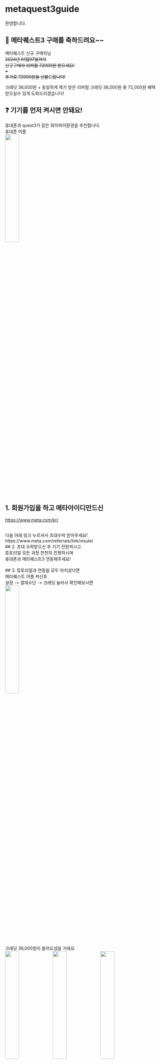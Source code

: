 # metaquest3guide
환영합니다.


## 🙌 **메타퀘스트3** 구매를 축하드려요~~

메타퀘스트 신규 구매자님 ​<br/>
<del>2024년 01월07일까지 <br/>
신규구매자 리퍼럴 72000원 받으세요! <br/>
+<br/>
추가로 72000원을 선물드립니다!<br/> </del>

크레딧 36,000원 + 동일하게 제가 받은 리퍼럴 크레딧 36,000원
총 72,000원 혜택 받으실수 있게 도와드리겠습니다!

## ❓ 기기를 먼저 켜시면 안돼요!
휴대폰과 quest3가 같은 와이파이환경을 추천합니다. <br/>
휴대폰 어플 <br/>
<img src="https://github.com/metaquest3/metaquest3guide/assets/155597424/422be818-d177-46b1-8012-773338942587" width="30%" height="30%"/>
<br>
## 1. 회원가입을 하고 메타아이디만드신
https://www.meta.com/kr/

  <br/>
다음 아래 링크 누르셔서 초대수락 받아주세요!​ <br/>
https://www.meta.com/referrals/link/visule/
​ <br/>
## 2. 초대 수락받으신 후 기기 전원켜시고 <br/>
튜토리얼 모든 과정 천천히 진행하시며 <br/>
휴대폰과 메타퀘스트3 연동해주세요! <br/>
​ <br/>
## 3. 튜토리얼과 연동을 모두 마치셨다면 <br/>
메타퀘스트 어플 켜신후 <br/>
설정 -> 결제수단 -> 크레딧 눌러서 확인해보시면 <br/>

<img src="https://github.com/metaquest3/metaquest3guide/assets/155597424/95a5c496-7352-4f1b-8969-b50a4cf45dc7"  width="30%" height="30%"/>

 <br/>
크레딧 36,000원이 들어오셨을 거에요
 <br/>
<img src="https://github.com/metaquest3/metaquest3guide/assets/155597424/5fcdc470-2d5b-45cd-9695-8ece5ef1c50e"  width="30%" height="30%"/>
<img src="https://github.com/metaquest3/metaquest3guide/assets/155597424/97b5ad2b-7c16-4c61-867e-d149841e7e70"  width="30%" height="30%"/>
<img src="https://github.com/metaquest3/metaquest3guide/assets/155597424/afcc2650-784e-4728-a680-cb14d9815584"  width="30%" height="30%"/>

 <br/>
정상적으로 크레딧 들어온 것 확인후 오픈채팅방 들어오셔서 <br/>
<h2> %% VR게임 바로 자신의 크레딧으로 구매하지 마시고 할인받은 링크 받아 구매추천 %%</h2>
원하는 게임 알려주시면 보내드립니다! <br/>
 <br/>
메타퀘스트 신규구매자 리퍼럴 문의방 
 <br/>
https://open.kakao.com/o/shEzzAZf
 <br/>

